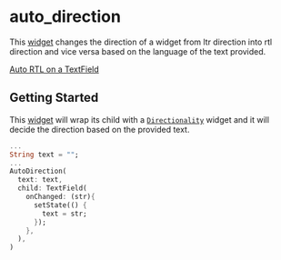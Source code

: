 # auto_direction

This [widget](https://pub.dev/packages/auto_direction) changes the direction of a widget from ltr direction into rtl direction and vice versa based on the language of the text provided.

[Auto RTL on a TextField](gif/TextField.gif)

## Getting Started

This [widget](https://pub.dev/packages/auto_direction) will wrap its child with a [`Directionality`](https://api.flutter.dev/flutter/widgets/Directionality-class.html) widget and it will decide the direction based on the provided text.

```dart
...
String text = "";
...
AutoDirection(
  text: text,
  child: TextField(
    onChanged: (str){
      setState(() {
        text = str;
      });
    },
  ),
)
```
